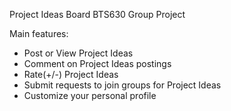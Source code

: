 Project Ideas Board
BTS630 Group Project

Main features:
- Post or View Project Ideas
- Comment on Project Ideas postings
- Rate(+/-) Project Ideas
- Submit requests to join groups for Project Ideas
- Customize your personal profile
